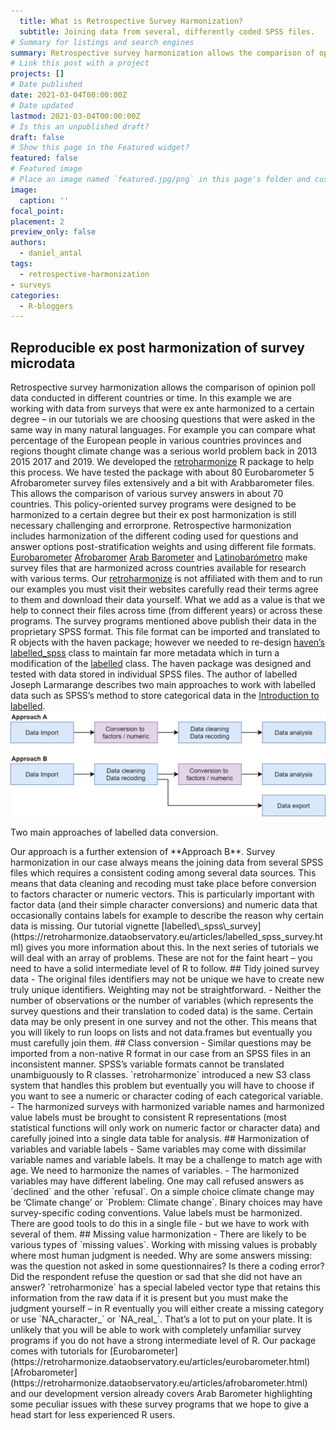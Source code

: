 ```yaml
---
  title: What is Retrospective Survey Harmonization?
  subtitle: Joining data from several, differently coded SPSS files.
# Summary for listings and search engines
summary: Retrospective survey harmonization allows the comparison of opinion poll data conducted in different countries or time.  In this example we are working with data from surveys that were ex ante harmonized to a certain degree – in our tutorials we are choosing questions that were asked in the same way in many natural languages.  For example, you can compare what percentage of the European people in various countries, provinces and regions thought climate change was a serious world problem back in 2013, 2015, 2017 and 2019.
# Link this post with a project
projects: []
# Date published
date: 2021-03-04T00:00:00Z
# Date updated
lastmod: 2021-03-04T00:00:00Z
# Is this an unpublished draft?
draft: false
# Show this page in the Featured widget?
featured: false
# Featured image
# Place an image named `featured.jpg/png` in this page's folder and customize its options here.
image:
  caption: ''
focal_point: 
placement: 2
preview_only: false
authors:
  - daniel_antal
tags:
  - retrospective-harmonization
- surveys
categories:
  - R-bloggers
---
```

## Reproducible ex post harmonization of survey microdata
Retrospective survey harmonization allows the comparison of opinion poll
data conducted in different countries or time. In this example we are
working with data from surveys that were ex ante harmonized to a certain
degree – in our tutorials we are choosing questions that were asked in
the same way in many natural languages. For example
 you can compare
what percentage of the European people in various countries
 provinces
and regions thought climate change was a serious world problem back in
2013
 2015
 2017 and 2019.
We developed the
[retroharmonize](https://retroharmonize.dataobservatory.eu/) R package
to help this process. We have tested the package with about 80
Eurobarometer
 5 Afrobarometer survey files extensively
 and a bit with
Arabbarometer files. This allows the comparison of various survey
answers in about 70 countries. This policy-oriented survey programs were
designed to be harmonized to a certain degree
 but their ex post
harmonization is still necessary
 challenging and errorprone.
Retrospective harmonization includes harmonization of the different
coding used for questions and answer options
 post-stratification
weights
 and using different file formats.
[Eurobarometer](https://ec.europa.eu/commfrontoffice/publicopinion/index.cfm)
[Afrobaromer](https://www.afrobarometer.org/)
 [Arab
Barometer](https://www.arabbarometer.org/) and
[Latinobarómetro](https://www.latinobarometro.org/lat.jsp) make survey
files that are harmonized across countries available for research with
various terms. Our
[retroharmonize](https://retroharmonize.dataobservatory.eu/) is not
affiliated with them
 and to run our examples
 you must visit their
websites
 carefully read their terms
 agree to them
 and download their
data yourself. What we add as a value is that we help to connect their
files across time (from different years) or across these programs.
The survey programs mentioned above publish their data in the
proprietary SPSS format. This file format can be imported and translated
to R objects with the haven package; however
 we needed to re-design
[haven’s](https://haven.tidyverse.org/)
[labelled\_spss](https://haven.tidyverse.org/reference/labelled_spss.html)
class to maintain far more metadata
 which
 in turn
 a modification of
the [labelled]() class. The haven package was designed and tested with
data stored in individual SPSS files.
The author of labelled
 Joseph Larmarange describes two main approaches
to work with labelled data
 such as SPSS’s method to store categorical
data in the [Introduction to
labelled](http://larmarange.github.io/labelled/articles/intro_labelled.html).
<img src=plots/larmarange_approaches_to_labelled.png alt=Two main approaches of labelled data conversion. width=1202 />
<p class=caption>
Two main approaches of labelled data conversion.
</p>
Our approach is a further extension of **Approach B**. Survey
harmonization in our case always means the joining data from several
SPSS files
 which requires a consistent coding among several data
sources. This means that data cleaning and recoding must take place
before conversion to factors
 character or numeric vectors. This is
particularly important with factor data (and their simple character
conversions) and numeric data that occasionally contains labels
 for
example
 to describe the reason why certain data is missing. Our
tutorial vignette
[labelled\_spss\_survey](https://retroharmonize.dataobservatory.eu/articles/labelled_spss_survey.html)
gives you more information about this.
In the next series of tutorials
 we will deal with an array of problems.
These are not for the faint heart – you need to have a solid
intermediate level of R to follow.
## Tidy
 joined survey data
-   The original files identifiers may not be unique
 we have to create
    new
 truly unique identifiers. Weighting may not be straightforward.
-   Neither the number of observations or the number of variables (which
    represents the survey questions and their translation to coded data)
    is the same. Certain data may be only present in one survey and not
    the other. This means that you will likely to run loops on lists and
    not data.frames
 but eventually you must carefully join them.
## Class conversion
-   Similar questions may be imported from a non-native R format
 in our
    case
 from an SPSS files
 in an inconsistent manner. SPSS’s variable
    formats cannot be translated unambiguously to R classes.
    `retroharmonize` introduced a new S3 class system that handles this
    problem
 but eventually you will have to choose if you want to see a
    numeric or character coding of each categorical variable.
-   The harmonized surveys
 with harmonized variable names and
    harmonized value labels
 must be brought to consistent R
    representations (most statistical functions will only work on
    numeric
 factor or character data) and carefully joined into a
    single data table for analysis.
## Harmonization of variables and variable labels
-   Same variables may come with dissimilar variable names and variable
    labels. It may be a challenge to match age with age. We need to
    harmonize the names of variables.
-   The harmonized variables may have different labeling. One may call
    refused answers as `declined` and the other `refusal`. On a simple
    choice
 climate change may be ‘Climate change’ or
    `Problem: Climate change`. Binary choices may have survey-specific
    coding conventions. Value labels must be harmonized. There are good
    tools to do this in a single file - but we have to work with several
    of them.
## Missing value harmonization
-   There are likely to be various types of `missing values`. Working
    with missing values is probably where most human judgment is needed.
    Why are some answers missing: was the question not asked in some
    questionnaires? Is there a coding error? Did the respondent refuse
    the question
 or sad that she did not have an answer?
    `retroharmonize` has a special labeled vector type that retains this
    information from the raw data
 if it is present
 but you must make
    the judgment yourself – in R
 eventually you will either create a
    missing category
 or use `NA_character_` or `NA_real_`.
That’s a lot to put on your plate.
It is unlikely that you will be able to work with completely unfamiliar
survey programs if you do not have a strong intermediate level of R. Our
package comes with tutorials for
[Eurobarometer](https://retroharmonize.dataobservatory.eu/articles/eurobarometer.html)
[Afrobarometer](https://retroharmonize.dataobservatory.eu/articles/afrobarometer.html)
and our development version already covers Arab Barometer
 highlighting
some peculiar issues with these survey programs
 that we hope to give a
head start for less experienced R users.
